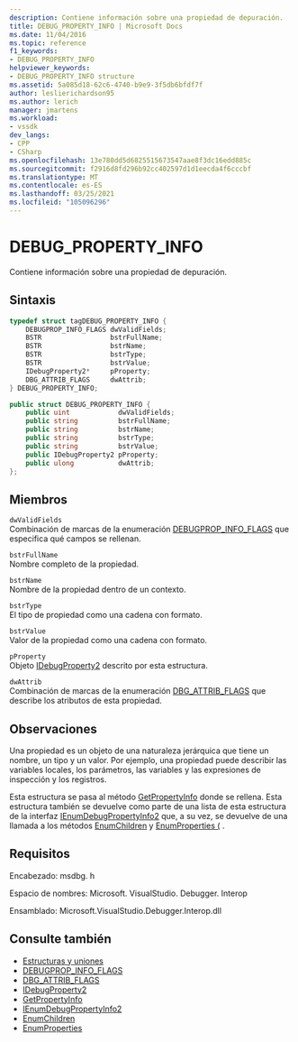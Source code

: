 ```yaml
---
description: Contiene información sobre una propiedad de depuración.
title: DEBUG_PROPERTY_INFO | Microsoft Docs
ms.date: 11/04/2016
ms.topic: reference
f1_keywords:
- DEBUG_PROPERTY_INFO
helpviewer_keywords:
- DEBUG_PROPERTY_INFO structure
ms.assetid: 5a085d18-62c6-4740-b9e9-3f5db6bfdf7f
author: leslierichardson95
ms.author: lerich
manager: jmartens
ms.workload:
- vssdk
dev_langs:
- CPP
- CSharp
ms.openlocfilehash: 13e780dd5d6825515673547aae8f3dc16edd885c
ms.sourcegitcommit: f2916d8fd296b92cc402597d1d1eecda4f6cccbf
ms.translationtype: MT
ms.contentlocale: es-ES
ms.lasthandoff: 03/25/2021
ms.locfileid: "105096296"
---
```

# <a name="debug_property_info"></a>DEBUG_PROPERTY_INFO
Contiene información sobre una propiedad de depuración.

## <a name="syntax"></a>Sintaxis

```cpp
typedef struct tagDEBUG_PROPERTY_INFO {
    DEBUGPROP_INFO_FLAGS dwValidFields;
    BSTR                 bstrFullName;
    BSTR                 bstrName;
    BSTR                 bstrType;
    BSTR                 bstrValue;
    IDebugProperty2*     pProperty;
    DBG_ATTRIB_FLAGS     dwAttrib;
} DEBUG_PROPERTY_INFO;
```

```csharp
public struct DEBUG_PROPERTY_INFO {
    public uint            dwValidFields;
    public string          bstrFullName;
    public string          bstrName;
    public string          bstrType;
    public string          bstrValue;
    public IDebugProperty2 pProperty;
    public ulong           dwAttrib;
};
```

## <a name="members"></a>Miembros
`dwValidFields`\
Combinación de marcas de la enumeración [DEBUGPROP_INFO_FLAGS](../../../extensibility/debugger/reference/debugprop-info-flags.md) que especifica qué campos se rellenan.

`bstrFullName`\
Nombre completo de la propiedad.

`bstrName`\
Nombre de la propiedad dentro de un contexto.

`bstrType`\
El tipo de propiedad como una cadena con formato.

`bstrValue`\
Valor de la propiedad como una cadena con formato.

`pProperty`\
Objeto [IDebugProperty2](../../../extensibility/debugger/reference/idebugproperty2.md) descrito por esta estructura.

`dwAttrib`\
Combinación de marcas de la enumeración [DBG_ATTRIB_FLAGS](../../../extensibility/debugger/reference/dbg-attrib-flags.md) que describe los atributos de esta propiedad.

## <a name="remarks"></a>Observaciones
Una propiedad es un objeto de una naturaleza jerárquica que tiene un nombre, un tipo y un valor. Por ejemplo, una propiedad puede describir las variables locales, los parámetros, las variables y las expresiones de inspección y los registros.

Esta estructura se pasa al método [GetPropertyInfo](../../../extensibility/debugger/reference/idebugproperty2-getpropertyinfo.md) donde se rellena. Esta estructura también se devuelve como parte de una lista de esta estructura de la interfaz [IEnumDebugPropertyInfo2](../../../extensibility/debugger/reference/ienumdebugpropertyinfo2.md) que, a su vez, se devuelve de una llamada a los métodos [EnumChildren](../../../extensibility/debugger/reference/idebugproperty2-enumchildren.md) y [EnumProperties (](../../../extensibility/debugger/reference/idebugstackframe2-enumproperties.md) .

## <a name="requirements"></a>Requisitos
Encabezado: msdbg. h

Espacio de nombres: Microsoft. VisualStudio. Debugger. Interop

Ensamblado: Microsoft.VisualStudio.Debugger.Interop.dll

## <a name="see-also"></a>Consulte también
- [Estructuras y uniones](../../../extensibility/debugger/reference/structures-and-unions.md)
- [DEBUGPROP_INFO_FLAGS](../../../extensibility/debugger/reference/debugprop-info-flags.md)
- [DBG_ATTRIB_FLAGS](../../../extensibility/debugger/reference/dbg-attrib-flags.md)
- [IDebugProperty2](../../../extensibility/debugger/reference/idebugproperty2.md)
- [GetPropertyInfo](../../../extensibility/debugger/reference/idebugproperty2-getpropertyinfo.md)
- [IEnumDebugPropertyInfo2](../../../extensibility/debugger/reference/ienumdebugpropertyinfo2.md)
- [EnumChildren](../../../extensibility/debugger/reference/idebugproperty2-enumchildren.md)
- [EnumProperties](../../../extensibility/debugger/reference/idebugstackframe2-enumproperties.md)
